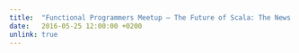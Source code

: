 ```yaml
---
title:  "Functional Programmers Meetup – The Future of Scala: The News from Scala Days!"
date:   2016-05-25 12:00:00 +0200
unlink: true
---
```

